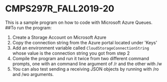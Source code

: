 # CMPS297R_FALL2019-20
This is a sample program on how to code with Microsoft Azure Queues. 
##To run the program:
1. Create a Storage Account on Microsoft Azure
2. Copy the connection string from the Azure portal located under 'Keys'
3. Add an environment variable called ```CloudStorageConnectionString``` whose value is the connection string you got from step 2
4. Compile the program and run it twice from two different command prompts, one with an command line argument of /r and the other with /w
5. You can also test sending a receiving JSON objects by running with /ro and /wo arguments.
